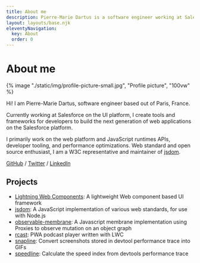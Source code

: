 ```yaml
---
title: About me
description: Pierre-Marie Dartus is a software engineer working at Salesforce. He primarily works on web platform tooling and performance optimizations.
layout: layouts/base.njk
eleventyNavigation:
  key: About
  order: 0
---
```


# About me

{% image "./static/img/profile-picture-small.jpg", "Profile picture", "100vw" %}

Hi! I am Pierre-Marie Dartus, software engineer based out of Paris, France.

Currently working at Salesforce on the UI platform, I create tools and frameworks for developers to build the next generation of web applications on the Salesforce platform.

I primarily work on the web platform and JavaScript runtimes APIs, developer tooling, and performance optimizations. Web standard and open source enthusiast, I am a W3C representative and maintainer of [jsdom](https://github.com/jsdom/jsdom).

[GitHub](https://github.com/pmdartus) / [Twitter](https://twitter.com/pmdartus) / [LinkedIn](https://www.linkedin.com/in/pmdartus)

## Projects

-   [Lightning Web Components](https://github.com/salesforce/lwc): A lightweight Web component based UI framework
-   [jsdom](https://github.com/jsdom/jsdom): A JavaScript implementation of various web standards, for use with Node.js
-   [observable-membrane](https://github.com/salesforce/observable-membrane): A Javascript membrane implementation using Proxies to observe mutation on an object graph
-   [rcast](https://github.com/pmdartus/rcast): PWA podcast player written with LWC
-   [snapline](https://github.com/pmdartus/snapline): Convert screenshots stored in devtool performance trace into GIFs
-   [speedline](https://github.com/paulirish/speedline): Calculate the speed index from devtools performance trace
